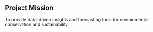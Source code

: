 ## Project Mission
To provide data-driven insights and forecasting tools for environmental conservation and sustainability.
